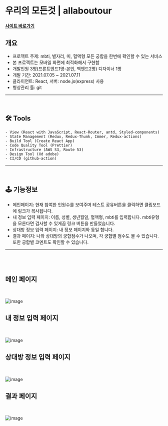 # 우리의 모든것 | allaboutour

<h4><a href="http://allaboutour.co.kr/" target="_blank">사이트 바로가기</a>

## 개요

- 프로젝트 주제: mbti, 별자리, 띠, 혈액형 모든 궁합을 한번에 확인할 수 있는 서비스
- 본 프로젝트는 모바일 화면에 최적화해서 구현함
- 개발인원 3명(프론트엔드1명-본인, 백엔드2명) 디자이너 1명
- 개발 기간: 2021.07.05 ~ 2021.07.11
- 클라이언트: React, 서버: node.js(express) 사용
- 형상관리 툴: git
<hr/>
<br/>

## 🛠 Tools

```
- View (React with JavaScript, React-Router, antd, Styled-components)
- State Management (Redux, Redux-Thunk, Immer, Redux-actions)
- Build Tool (Create React App)
- Code Quality Tool (Prettier)
- Infrastructure (AWS S3, Route 53)
- Design Tool (Xd adobe)
- CI/CD (github-action)
```

<hr/>
<br/>

## 🕹 기능정보

- 메인페이지: 현재 참여한 인원수를 보여주며 테스트 공유버튼을 클릭하면 클립보드에 링크가 복사됩니다.
- 내 정보 입력 페이지: 이름, 성별, 생년월일, 혈액형, mbti를 입력합니다. mbti유형을 모른다면 검사할 수 있게끔 링크 버튼을 만들었습니다.
- 상대방 정보 입력 페이지: 내 정보 페이지와 동일 합니다.
- 결과 페이지: 나와 상대방의 궁합점수가 나오며, 각 궁합별 점수도 볼 수 있습니다. 또한 궁합별 코멘트도 확인할 수 있습니다.

<hr/>
<br/>
<br/>

## 메인 페이지

<br/>

![image](https://s3.us-west-2.amazonaws.com/secure.notion-static.com/f456a431-23eb-40c3-b473-ade9e33eec3d/Untitled.png?X-Amz-Algorithm=AWS4-HMAC-SHA256&X-Amz-Credential=AKIAT73L2G45O3KS52Y5%2F20210712%2Fus-west-2%2Fs3%2Faws4_request&X-Amz-Date=20210712T142711Z&X-Amz-Expires=86400&X-Amz-Signature=c47c9b469d24cf347294b0543c3938ff15de4379223469f79b610044ed57184f&X-Amz-SignedHeaders=host&response-content-disposition=filename%20%3D%22Untitled.png%22)

## 내 정보 입력 페이지

<br/>

![image](https://s3.us-west-2.amazonaws.com/secure.notion-static.com/19d1a65f-085f-430c-9e4d-458913fa28fe/Untitled.png?X-Amz-Algorithm=AWS4-HMAC-SHA256&X-Amz-Credential=AKIAT73L2G45O3KS52Y5%2F20210712%2Fus-west-2%2Fs3%2Faws4_request&X-Amz-Date=20210712T142807Z&X-Amz-Expires=86400&X-Amz-Signature=13227ad479be8cb653363d58a439b40e138d4fd84b96fec0e526802c68a61c7c&X-Amz-SignedHeaders=host&response-content-disposition=filename%20%3D%22Untitled.png%22)

## 상대방 정보 입력 페이지

<br/>

![image](https://s3.us-west-2.amazonaws.com/secure.notion-static.com/5b47dd7a-53e5-4227-9b76-be0b7ff268ab/Untitled.png?X-Amz-Algorithm=AWS4-HMAC-SHA256&X-Amz-Credential=AKIAT73L2G45O3KS52Y5%2F20210712%2Fus-west-2%2Fs3%2Faws4_request&X-Amz-Date=20210712T142831Z&X-Amz-Expires=86400&X-Amz-Signature=247419de37810a27873ea72aa5e7b23b02dfa7a19a6bb26e9e2dce120b5fc565&X-Amz-SignedHeaders=host&response-content-disposition=filename%20%3D%22Untitled.png%22)

## 결과 페이지

<br/>

![image](https://s3.us-west-2.amazonaws.com/secure.notion-static.com/f9e7f130-6808-4f12-b9c5-f7e52d36bcb2/Untitled.png?X-Amz-Algorithm=AWS4-HMAC-SHA256&X-Amz-Credential=AKIAT73L2G45O3KS52Y5%2F20210712%2Fus-west-2%2Fs3%2Faws4_request&X-Amz-Date=20210712T142837Z&X-Amz-Expires=86400&X-Amz-Signature=7c49d9cd871b0bf8a2dca1f73cc4379f75f18d93b16fb65ce38f27aaaed79e24&X-Amz-SignedHeaders=host&response-content-disposition=filename%20%3D%22Untitled.png%22)
